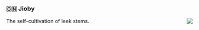 ### :cn: Jioby

<img align="right" src="https://github-readme-stats.vercel.app/api?username=shockerli&show_icons=true&icon_color=0366d6&text_color=24292e&bg_color=ffffff&hide_title=true" />

The self-cultivation of leek stems.
